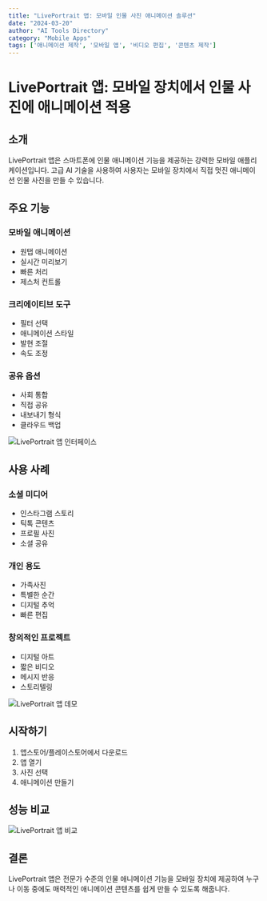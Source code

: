 ```yaml
---
title: "LivePortrait 앱: 모바일 인물 사진 애니메이션 솔루션"
date: "2024-03-20"
author: "AI Tools Directory"
category: "Mobile Apps"
tags: ['애니메이션 제작', '모바일 앱', '비디오 편집', '콘텐츠 제작']
---
```

# LivePortrait 앱: 모바일 장치에서 인물 사진에 애니메이션 적용

## 소개

LivePortrait 앱은 스마트폰에 인물 애니메이션 기능을 제공하는 강력한 모바일 애플리케이션입니다. 고급 AI 기술을 사용하여 사용자는 모바일 장치에서 직접 멋진 애니메이션 인물 사진을 만들 수 있습니다.

## 주요 기능

### 모바일 애니메이션
- 원탭 애니메이션
- 실시간 미리보기
- 빠른 처리
- 제스처 컨트롤

### 크리에이티브 도구
- 필터 선택
- 애니메이션 스타일
- 발현 조절
- 속도 조정

### 공유 옵션
- 사회 통합
- 직접 공유
- 내보내기 형식
- 클라우드 백업

![LivePortrait 앱 인터페이스](/imgs/liveportrait-app/interface.jpg)

## 사용 사례

### 소셜 미디어
- 인스타그램 스토리
- 틱톡 콘텐츠
- 프로필 사진
- 소셜 공유

### 개인 용도
- 가족사진
- 특별한 순간
- 디지털 추억
- 빠른 편집

### 창의적인 프로젝트
- 디지털 아트
- 짧은 비디오
- 메시지 반응
- 스토리텔링

![LivePortrait 앱 데모](/imgs/liveportrait-app/demo.jpg)

## 시작하기

1. 앱스토어/플레이스토어에서 다운로드
2. 앱 열기
3. 사진 선택
4. 애니메이션 만들기

## 성능 비교

![LivePortrait 앱 비교](/imgs/liveportrait-app/comparison.jpg)

## 결론

LivePortrait 앱은 전문가 수준의 인물 애니메이션 기능을 모바일 장치에 제공하여 누구나 이동 중에도 매력적인 애니메이션 콘텐츠를 쉽게 만들 수 있도록 해줍니다.